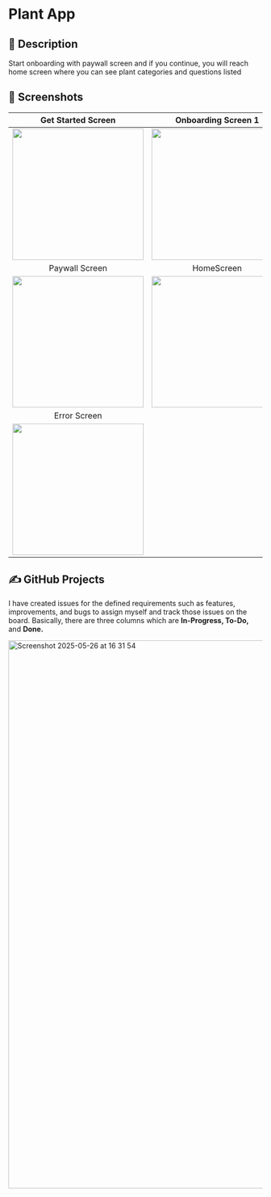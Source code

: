 # Plant App

## :scroll: Description
Start onboarding with paywall screen and if you continue, you will reach home screen where you can see plant categories and questions listed

## :camera_flash: Screenshots

Get Started Screen             |  Onboarding Screen 1 |  Onboarding Screen 2
:-------------------------:|:-------------------------:|:-------------------------:
<img src="https://github.com/user-attachments/assets/0c4a4c54-b4f6-4c40-9646-876b68ff808b" width="260">| <img src="https://github.com/user-attachments/assets/dc0f93e6-549c-4574-aafe-e55613d64056" width="260">|<img src="https://github.com/user-attachments/assets/5fd0174d-0515-457a-8c2d-e9bce8667cc8" width="260">  | 
Paywall Screen             |  HomeScreen  | Coming Soon Screen  |
<img src="https://github.com/user-attachments/assets/854d4b13-6808-4fcb-a586-77aebbc2c681" width="260">| <img src="https://github.com/user-attachments/assets/27d1974d-6121-4d38-a21a-7ddeaff4871e" width="260">| <img src="https://github.com/user-attachments/assets/b0038f92-f07c-4281-9af5-574e651f3eb8" width="260"> |
Error Screen             |
<img src="https://github.com/user-attachments/assets/6d1b03d0-ac3e-4dde-9dfa-5b9c264fb728" width="260">|

## :writing_hand: GitHub Projects
I have created issues for the defined requirements such as features, improvements, and bugs to assign myself and track those issues on the board. Basically, there are three columns which are <b>In-Progress, To-Do, </b> and <b>Done.</b>

<img width="1085" alt="Screenshot 2025-05-26 at 16 31 54" src="https://github.com/user-attachments/assets/554f9d4e-cfba-4bc7-a8b7-a1ca44afb8ad" />

